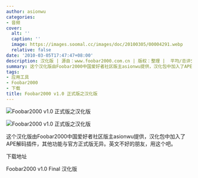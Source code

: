 ```yaml
---
author: asionwu
categories:
- 音频
cover:
  alt: ''
  caption: ''
  image: https://images.soomal.cc/images/doc/20100305/00004291.webp
  relative: false
date: '2010-03-05T17:47:47+08:00'
description: 汉化版 | 源自：www.foobar2000.com.cn | 版权：整理 |  平均/总评分：09.83/59
summary: 这个汉化版由Foobar2000中国爱好者社区版主asionwu提供，汉化包中加入了APE解码插件，其他功能与官方正式版无异。英文不好的朋友，用这个吧
tags:
- 应用工具
- Foobar2000
- 下载
title: Foobar2000 v1.0 正式版之汉化版
---
```


![Foobar2000 v1.0 正式版之汉化版](https://images.soomal.cc/images/doc/20100305/00004291.webp)



![Foobar2000 v1.0 正式版之汉化版](https://images.soomal.cc/images/doc/20100305/00004292.webp)



这个汉化版由Foobar2000中国爱好者社区版主asionwu提供，汉化包中加入了APE解码插件，其他功能与官方正式版无异。英文不好的朋友，用这个吧。



下载地址



Foobar2000 v1.0 Final 汉化版
